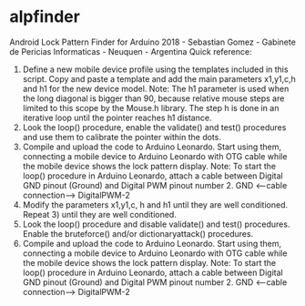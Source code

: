 # alpfinder
Android Lock Pattern Finder for Arduino
2018 - Sebastian Gomez - Gabinete de Pericias Informaticas - Neuquen - Argentina
Quick reference:
1) Define a new mobile device profile using the templates included in this script. Copy and paste a template and add the main parameters x1,y1,c,h and h1 for the new device model.
   Note: The h1 parameter is used when the long diagonal is bigger than 90, because relative mouse steps are limited to this scope by the Mouse.h library. The step h is done in an iterative loop until the pointer reaches h1 distance.
2) Look the loop() procedure, enable the validate() and test() procedures and use them to calibrate the pointer within the dots. 
3) Compile and upload the code to Arduino Leonardo. Start using them, connecting a mobile device to Arduino Leonardo with OTG cable while the mobile device shows the lock pattern display.
   Note: To start the loop() procedure in Arduino Leonardo, attach a cable between Digital GND pinout (Ground) and Digital PWM pinout number 2. GND <--cable connection--> DigitalPWM-2
4) Modify the parameters x1,y1,c, h and h1 until they are well conditioned. Repeat 3) until they are well conditioned.
5) Look the loop() procedure and disable validate() and test() procedures. Enable the bruteforce() and/or dictionaryattack() procedures.
6) Compile and upload the code to Arduino Leonardo. Start using them, connecting a mobile device to Arduino Leonardo with OTG cable while the mobile device shows the lock pattern display.
   Note: To start the loop() procedure in Arduino Leonardo, attach a cable between Digital GND pinout (Ground) and Digital PWM pinout number 2. GND <--cable connection--> DigitalPWM-2

